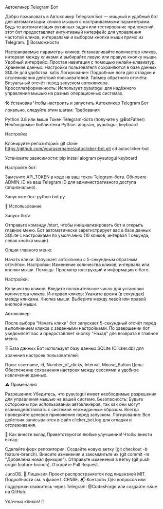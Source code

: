 Автокликер Telegram Бот

Добро пожаловать в Автокликер Telegram Бот — мощный и удобный бот для автоматизации кликов мышью с настраиваемыми параметрами. Будь то автоматизация рутинных задач или тестирование приложений, этот бот предоставляет интуитивный интерфейс для управления частотой кликов, интервалами и выбором кнопки мыши прямо из Telegram.
🚀 Возможности

Настраиваемые параметры кликов: Устанавливайте количество кликов, интервал между кликами и выбирайте левую или правую кнопку мыши.
Удобный интерфейс: Простая навигация с помощью инлайн-клавиатур.
Хранение данных: Настройки пользователя сохраняются в базе данных SQLite для удобства. satis
Логирование: Подробные логи для отладки и отслеживания действий пользователей.
Таймер обратного отсчёта: Визуальный отсчёт перед запуском автокликера.
Кроссплатформенность: Использует pyautogui для надёжного управления мышью на разных операционных системах.

🛠 Установка
Чтобы настроить и запустить Автокликер Telegram Бот локально, следуйте этим шагам:
Требования

Python 3.8 или выше
Токен Telegram-бота (получите у @BotFather)
Необходимые библиотеки Python: aiogram, pyautogui, keyboard

Настройка

Клонируйте репозиторий:
git clone https://github.com/yourusername/autoclicker-bot.git
cd autoclicker-bot


Установите зависимости:
pip install aiogram pyautogui keyboard


Настройте бот:

Замените API_TOKEN в коде на ваш токен Telegram-бота.
Обновите ADMIN_ID на ваш Telegram ID для административного доступа (опционально).


Запустите бот:
python bot.py



📖 Использование

Запуск бота:

Отправьте команду /start, чтобы инициализировать бот и открыть главное меню.
Бот автоматически зарегистрирует вас в базе данных SQLite с настройками по умолчанию (10 кликов, интервал 1 секунда, левая кнопка мыши).


Опции главного меню:

Начать клики: Запускает автокликер с 5-секундным обратным отсчётом.
Настройки: Изменение количества кликов, интервала или кнопки мыши.
Помощь: Просмотр инструкций и информации о боте.


Настройки:

Количество кликов: Введите положительное число для установки количества кликов.
Интервал кликов: Укажите время (в секундах) между кликами.
Кнопка мыши: Выберите между левой или правой кнопкой мыши.


Автокликер:

После выбора "Начать клики" бот запускает 5-секундный отсчёт перед выполнением кликов с заданными настройками.
По завершении бот уведомляет вас и предоставляет кнопку "Назад" для возврата в главное меню.



🗄 База данных
Бот использует базу данных SQLite (Clicker.db) для хранения настроек пользователей:

Поля: username, id, Number_of_clicks, Interval, Mouse_Button
Цель: Обеспечение сохранения настроек между сессиями и удобное извлечение данных.

⚠️ Примечания

Разрешения: Убедитесь, что pyautogui имеет необходимые разрешения для управления мышью на вашей системе.
Безопасность: Будьте осторожны при использовании автокликеров, так как они могут взаимодействовать с системой неожиданным образом. Всегда проверяйте целевое приложение перед запуском.
Логирование: Все действия записываются в файл clicker_bot.log для отладки и отслеживания.

🤝 Как внести вклад
Приветствуются любые улучшения! Чтобы внести вклад:

Сделайте форк репозитория.
Создайте новую ветку (git checkout -b feature-branch).
Внесите изменения и закоммитьте их (git commit -m "Добавлена новая функция").
Отправьте изменения в ветку (git push origin feature-branch).
Откройте Pull Request.

 JunoDB.
📜 Лицензия
Проект распространяется под лицензией MIT. Подробности см. в файле LICENSE.
📬 Контакты
Для вопросов или поддержки свяжитесь через Telegram: @CodesForge или создайте issue на GitHub.

Удачных кликов! 🖱️